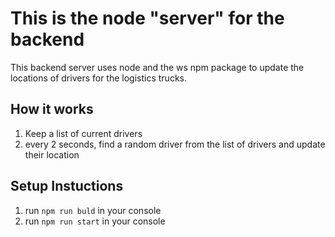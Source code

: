 # This is the node "server" for the backend

This backend server uses node and the ws npm package to update the locations of drivers for the logistics trucks.

## How it works

1. Keep a list of current drivers
2. every 2 seconds, find a random driver from the list of drivers and update their location

## Setup Instuctions

1. run `npm run buld` in your console
2. run `npm run start` in your console
